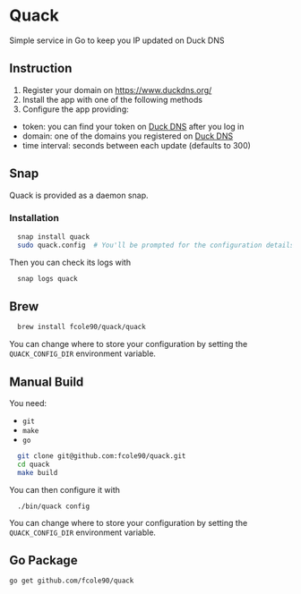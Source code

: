# Quack

Simple service in Go to keep you IP updated on Duck DNS

## Instruction

1. Register your domain on https://www.duckdns.org/
2. Install the app with one of the following methods
3. Configure the app providing:
 - token: you can find your token on [Duck DNS](https://www.duckdns.org/) after you log in
 - domain: one of the domains you registered on [Duck DNS](https://www.duckdns.org/)
 - time interval: seconds between each update (defaults to 300)


## Snap

Quack is provided as a daemon snap.

### Installation

```bash
  snap install quack
  sudo quack.config  # You'll be prompted for the configuration details
```
Then you can check its logs with

```bash
  snap logs quack
```

## Brew

```bash
  brew install fcole90/quack/quack
```

You can change where to store your configuration by setting the `QUACK_CONFIG_DIR` environment variable.


## Manual Build

You need:
 - `git`
 - `make`
 - `go`

```bash
  git clone git@github.com:fcole90/quack.git
  cd quack
  make build
```

You can then configure it with
```
  ./bin/quack config
```

You can change where to store your configuration by setting the `QUACK_CONFIG_DIR` environment variable.

## Go Package

```
go get github.com/fcole90/quack
```